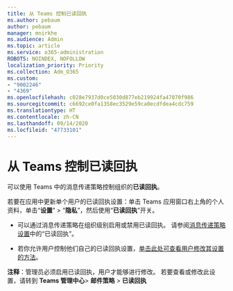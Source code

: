 ```yaml
---
title: 从 Teams 控制已读回执
ms.author: pebaum
author: pebaum
manager: mnirkhe
ms.audience: Admin
ms.topic: article
ms.service: o365-administration
ROBOTS: NOINDEX, NOFOLLOW
localization_priority: Priority
ms.collection: Adm_O365
ms.custom:
- "9002246"
- "4369"
ms.openlocfilehash: c028e7937d0ce5030d877eb219924fa47070f986
ms.sourcegitcommit: c6692ce0fa1358ec3529e59ca0ecdfdea4cdc759
ms.translationtype: HT
ms.contentlocale: zh-CN
ms.lasthandoff: 09/14/2020
ms.locfileid: "47733101"
---
```

# <a name="controlling-read-receipts-in-teams"></a>从 Teams 控制已读回执

可以使用 Teams 中的消息传递策略控制组织的**已读回执**。

若要在应用中更新单个用户的已读回执设置：单击 Teams 应用窗口右上角的个人资料，单击“**设置**” > “**隐私**”，然后使用“**已读回执**”开关。

- 可以通过消息传递策略在组织级别启用或禁用已读回执。 请参阅[消息传递策略设置](https://docs.microsoft.com/microsoftteams/messaging-policies-in-teams#messaging-policy-settings)中的“已读回执”。

- 若你允许用户控制他们自己的已读回执设置，[单击此处可查看用户修改其设置的方法](https://docs.microsoft.com/microsoftteams/messaging-policies-in-teams#messaging-policy-settings)。 

**注释**：管理员必须启用已读回执，用户才能够进行修改。 若要查看或修改此设置，请转到 **Teams 管理中心**> **邮件策略** > **已读回执**
